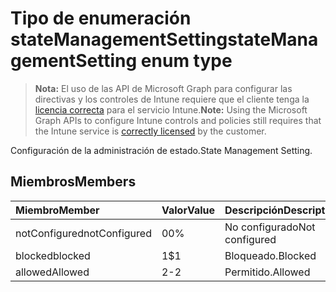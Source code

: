 # <a name="statemanagementsetting-enum-type"></a><span data-ttu-id="a1dd2-101">Tipo de enumeración stateManagementSetting</span><span class="sxs-lookup"><span data-stu-id="a1dd2-101">stateManagementSetting enum type</span></span>

> <span data-ttu-id="a1dd2-102">**Nota:** El uso de las API de Microsoft Graph para configurar las directivas y los controles de Intune requiere que el cliente tenga la [licencia correcta](https://go.microsoft.com/fwlink/?linkid=839381) para el servicio Intune.</span><span class="sxs-lookup"><span data-stu-id="a1dd2-102">**Note:** Using the Microsoft Graph APIs to configure Intune controls and policies still requires that the Intune service is [correctly licensed](https://go.microsoft.com/fwlink/?linkid=839381) by the customer.</span></span>

<span data-ttu-id="a1dd2-103">Configuración de la administración de estado.</span><span class="sxs-lookup"><span data-stu-id="a1dd2-103">State Management Setting.</span></span>
## <a name="members"></a><span data-ttu-id="a1dd2-104">Miembros</span><span class="sxs-lookup"><span data-stu-id="a1dd2-104">Members</span></span>
|<span data-ttu-id="a1dd2-105">Miembro</span><span class="sxs-lookup"><span data-stu-id="a1dd2-105">Member</span></span>|<span data-ttu-id="a1dd2-106">Valor</span><span class="sxs-lookup"><span data-stu-id="a1dd2-106">Value</span></span>|<span data-ttu-id="a1dd2-107">Descripción</span><span class="sxs-lookup"><span data-stu-id="a1dd2-107">Description</span></span>|
|:---|:---|:---|
|<span data-ttu-id="a1dd2-108">notConfigured</span><span class="sxs-lookup"><span data-stu-id="a1dd2-108">notConfigured</span></span>|<span data-ttu-id="a1dd2-109">0</span><span class="sxs-lookup"><span data-stu-id="a1dd2-109">0%</span></span>|<span data-ttu-id="a1dd2-110">No configurado</span><span class="sxs-lookup"><span data-stu-id="a1dd2-110">Not configured</span></span>|
|<span data-ttu-id="a1dd2-111">blocked</span><span class="sxs-lookup"><span data-stu-id="a1dd2-111">blocked</span></span>|<span data-ttu-id="a1dd2-112">1</span><span class="sxs-lookup"><span data-stu-id="a1dd2-112">$1</span></span>|<span data-ttu-id="a1dd2-113">Bloqueado.</span><span class="sxs-lookup"><span data-stu-id="a1dd2-113">Blocked</span></span>|
|<span data-ttu-id="a1dd2-114">allowed</span><span class="sxs-lookup"><span data-stu-id="a1dd2-114">Allowed</span></span>|<span data-ttu-id="a1dd2-115">2</span><span class="sxs-lookup"><span data-stu-id="a1dd2-115">-2</span></span>|<span data-ttu-id="a1dd2-116">Permitido.</span><span class="sxs-lookup"><span data-stu-id="a1dd2-116">Allowed</span></span>|



